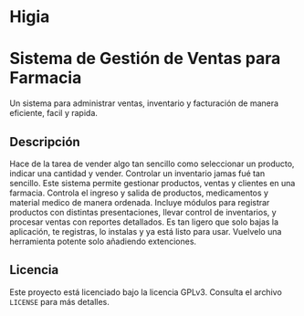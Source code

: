 # Higia
# Sistema de Gestión de Ventas para Farmacia
Un sistema para administrar ventas, inventario y facturación de manera eficiente, facil y rapida. 

## Descripción
Hace de la tarea de vender algo tan sencillo como seleccionar un producto, indicar una cantidad y vender.
Controlar un inventario jamas fué tan sencillo.
Este sistema permite gestionar productos, ventas y clientes en una farmacia. 
Controla el ingreso y salida de productos, medicamentos y material medico de manera ordenada.
Incluye módulos para registrar productos con distintas presentaciones, llevar control de inventarios, y procesar ventas con reportes detallados.
Es tan ligero que solo bajas la aplicación, te registras, lo instalas y ya está listo para usar.
Vuelvelo una herramienta potente solo añadiendo extenciones.

## Licencia
Este proyecto está licenciado bajo la licencia GPLv3. Consulta el archivo `LICENSE` para más detalles.



